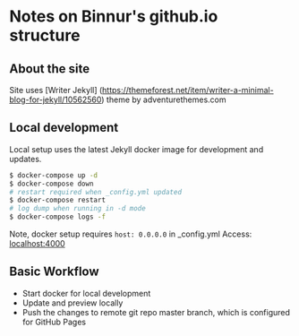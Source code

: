 # Notes on Binnur's github.io structure

## About the site
Site uses [Writer Jekyll] (https://themeforest.net/item/writer-a-minimal-blog-for-jekyll/10562560) theme
by adventurethemes.com

## Local development
Local setup uses the latest Jekyll docker image for development and updates.
```sh
$ docker-compose up -d
$ docker-compose down
# restart required when _config.yml updated
$ docker-compose restart
# log dump when running in -d mode
$ docker-compose logs -f
```

Note, docker setup requires `host: 0.0.0.0` in _config.yml
Access: [localhost:4000](http://localhost:4000)

## Basic Workflow
- Start docker for local development
- Update and preview locally
- Push the changes to remote git repo master branch, which is configured for GitHub Pages


